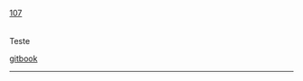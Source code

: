 [107](https://github.com/guilhermeprokisch/ideias/issues/107) 
###### 

Teste


[gitbook](gitbook)

-------------------------------------------------------------------------------

